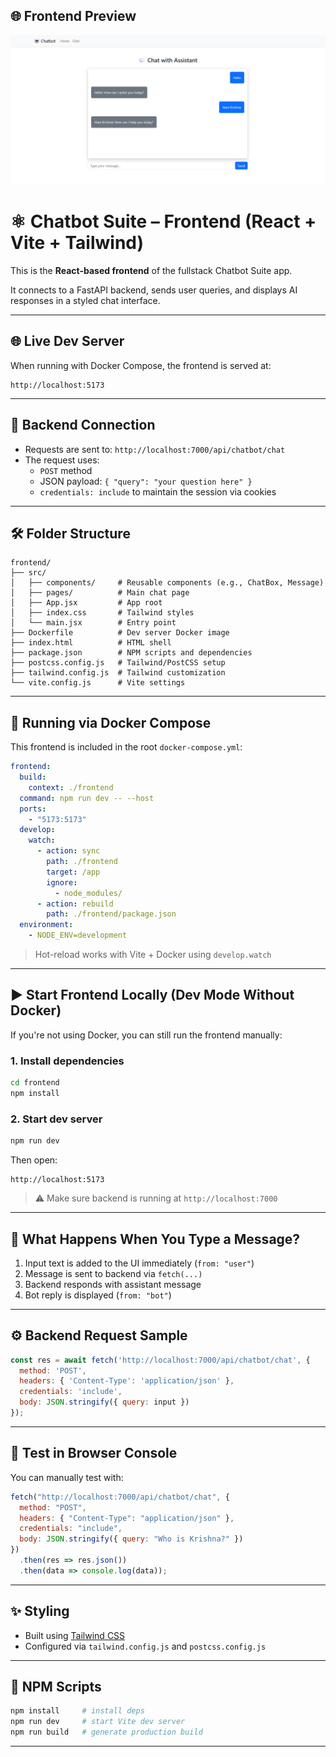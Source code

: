 ## 🌐 Frontend Preview

![Chatbot UI Preview](./public/frontend-preview.png)


# ⚛️ Chatbot Suite – Frontend (React + Vite + Tailwind)

This is the **React-based frontend** of the fullstack Chatbot Suite app.

It connects to a FastAPI backend, sends user queries, and displays AI responses in a styled chat interface.

---

## 🌐 Live Dev Server

When running with Docker Compose, the frontend is served at:

```
http://localhost:5173
```

---

## 🔗 Backend Connection

- Requests are sent to: `http://localhost:7000/api/chatbot/chat`
- The request uses:
  - `POST` method
  - JSON payload: `{ "query": "your question here" }`
  - `credentials: include` to maintain the session via cookies

---

## 🛠️ Folder Structure

```
frontend/
├── src/
│   ├── components/     # Reusable components (e.g., ChatBox, Message)
│   ├── pages/          # Main chat page
│   ├── App.jsx         # App root
│   ├── index.css       # Tailwind styles
│   └── main.jsx        # Entry point
├── Dockerfile          # Dev server Docker image
├── index.html          # HTML shell
├── package.json        # NPM scripts and dependencies
├── postcss.config.js   # Tailwind/PostCSS setup
├── tailwind.config.js  # Tailwind customization
└── vite.config.js      # Vite settings
```

---

## 🐳 Running via Docker Compose

This frontend is included in the root `docker-compose.yml`:

```yaml
frontend:
  build:
    context: ./frontend
  command: npm run dev -- --host
  ports:
    - "5173:5173"
  develop:
    watch:
      - action: sync
        path: ./frontend
        target: /app
        ignore:
          - node_modules/
      - action: rebuild
        path: ./frontend/package.json
  environment:
    - NODE_ENV=development
```

> Hot-reload works with Vite + Docker using `develop.watch`

---

## ▶️ Start Frontend Locally (Dev Mode Without Docker)

If you're not using Docker, you can still run the frontend manually:

### 1. Install dependencies

```bash
cd frontend
npm install
```

### 2. Start dev server

```bash
npm run dev
```

Then open:

```
http://localhost:5173
```

> ⚠️ Make sure backend is running at `http://localhost:7000`

---

## 🧠 What Happens When You Type a Message?

1. Input text is added to the UI immediately (`from: "user"`)
2. Message is sent to backend via `fetch(...)`
3. Backend responds with assistant message
4. Bot reply is displayed (`from: "bot"`)

---

## ⚙️ Backend Request Sample

```js
const res = await fetch('http://localhost:7000/api/chatbot/chat', {
  method: 'POST',
  headers: { 'Content-Type': 'application/json' },
  credentials: 'include',
  body: JSON.stringify({ query: input })
});
```

---

## 🧪 Test in Browser Console

You can manually test with:

```js
fetch("http://localhost:7000/api/chatbot/chat", {
  method: "POST",
  headers: { "Content-Type": "application/json" },
  credentials: "include",
  body: JSON.stringify({ query: "Who is Krishna?" })
})
  .then(res => res.json())
  .then(data => console.log(data));
```

---

## ✨ Styling

- Built using [Tailwind CSS](https://tailwindcss.com/)
- Configured via `tailwind.config.js` and `postcss.config.js`

---

## 🧾 NPM Scripts

```bash
npm install     # install deps
npm run dev     # start Vite dev server
npm run build   # generate production build
```

---
